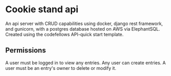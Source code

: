 # Cookie stand api

An api server with CRUD capabilities using docker, django rest framework, and gunicorn, with a postgres database hosted on AWS via ElephantSQL. Created using the codefellows API-quick start template.

## Permissions

A user must be logged in to view any entries. Any user can create entries. A user must be an entry's owner to delete or modify it.
